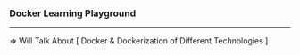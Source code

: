 ### Docker Learning Playground
*****
   => Will Talk About [ Docker & Dockerization of Different Technologies ]

